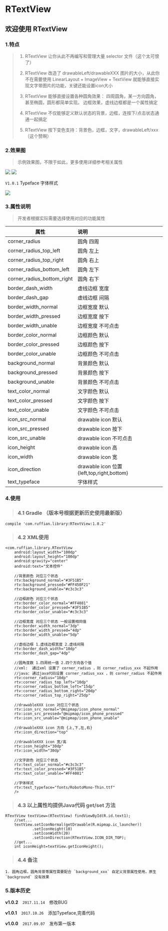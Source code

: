 # RTextView


## 欢迎使用 RTextView 

### 1.特点

> 1. RTextView 让你从此不再编写和管理大量 selector 文件（这个太可恨了）
> 
> 2. RTextView 改造了 drawableLeft/drawableXXX 图片的大小，从此你不在需要使用 LinearLayout + ImageView + TextView 就能够直接实现文字带图片的功能，关键还能设置icon大小
> 
> 3. RTextView 能够直接设置各种圆角效果： 四周圆角，某一方向圆角，甚至椭圆，圆形都简单实现。 边框效果，虚线边框都是一个属性搞定
> 
> 4. RTextView 不仅能够定义默认状态的背景，边框，连按下/点击状态通通一起搞定
> 
> 5. RTextView 按下变色支持：背景色，边框，文字，drawableLeft/xxx （这个赞啊）



### 2.效果图

> 示例效果图，不限于如此，更多使用详细参考相关属性

![](corner.png)   ![](state.gif)


`V1.0.1` Typeface 字体样式

![](version_typeface.png)


### 3.属性说明

> 开发者根据实际需要选择使用对应的功能属性



| 属性			|说明			 |
| ------------- |  :-------------|
| corner_radius      			|	圆角		四周		|
| corner_radius_top_left        |   圆角		左上		|
| corner_radius_top_right 		|	圆角		右上		|
| corner_radius_bottom_left 	|   圆角		左下		|
| corner_radius_bottom_right 	|   圆角		右下 	|
| border_dash_width 			|   虚线边框 	宽度 	|
| border_dash_gap 				|   虚线边框 	间隔 	|
| border_width_normal 			|   边框宽度 	默认 	|
| border_width_pressed 			|   边框宽度 	按下 	|
| border_width_unable 			|   边框宽度 	不可点击 |
| border_color_normal 			|   边框颜色 	默认		|
| border_color_pressed 			|   边框颜色 	按下 	|
| border_color_unable 			|   边框颜色 	不可点击 |
| background_normal 			|   背景颜色 	默认 	|
| background_pressed 			|   背景颜色 	按下 	|
| background_unable 			|   背景颜色  	不可点击 |
| text_color_normal 			|   文字颜色 	默认 	|
| text_color_pressed      		|   文字颜色 	按下 	|
| text_color_unable      		| 	文字颜色 	不可点击 |
| icon_src_normal      			|   drawable icon 	默认 		|
| icon_src_pressed      		|   drawable icon 	按下 		|
| icon_src_unable      			| 	drawable icon 	不可点击 	|
| icon_height      				| 	drawable icon 	高 			|
| icon_width      				|   drawable icon 	宽 			|
| icon_direction      			|   drawable icon 	位置{left,top,right,bottom} |
| text_typeface      			|   字体样式 |

### 4.使用
> ### 4.1  Gradle （版本号根据更新历史使用最新版）

    compile 'com.ruffian.library:RTextView:1.0.2'

> ### 4.2 XML使用

    <com.ruffian.library.RTextView
        android:layout_width="100dp"
        android:layout_height="100dp"
        android:gravity="center"
        android:text="文本控件"

        //背景颜色 对应三个状态
        rtv:background_normal="#3F51B5"
        rtv:background_pressed="#FF450F21"
        rtv:background_unable="#c3c3c3"

        //边框颜色 对应三个状态
        rtv:border_color_normal="#FF4081"
        rtv:border_color_pressed="#3F51B5"
        rtv:border_color_unable="#c3c3c3"

        //边框宽度 对应三个状态 一般设置相同值
        rtv:border_width_normal="3dp"
        rtv:border_width_pressed="4dp"
        rtv:border_width_unable="5dp"

        //虚线边框 1.虚线边框宽度 2.虚线间隔
        rtv:border_dash_width="10dp"
        rtv:border_dash_gap="4dp"

        //圆角度数 1.四周统一值 2.四个方向各个值
        //xml:  通过xml 设置了 corner_radius ，则 corner_radius_xxx 不起作用
        //java: 通过java代码设置 corner_radius_xxx ，则 corner_radius 不起作用
        rtv:corner_radius="10dp"
        rtv:corner_radius_top_left="10dp"
        rtv:corner_radius_bottom_left="15dp"
        rtv:corner_radius_bottom_right="20dp"
        rtv:corner_radius_top_right="25dp"

        //drawableXXX icon 对应三个状态
        rtv:icon_src_normal="@mipmap/icon_phone_normal"
        rtv:icon_src_pressed="@mipmap/icon_phone_pressed"
        rtv:icon_src_unable="@mipmap/icon_phone_unable"

        //drawableXXX icon 方向 {上,下,左,右}
        rtv:icon_direction="top"

        //drawableXXX icon 宽/高
        rtv:icon_height="30dp"
        rtv:icon_width="30dp"

        //文字颜色 对应三个状态
        rtv:text_color_normal="#c3c3c3"
        rtv:text_color_pressed="#3F51B5"
        rtv:text_color_unable="#FF4081"

        //字体样式
        rtv:text_typeface="fonts/RobotoMono-Thin.ttf"
        />


> ### 4.3 以上属性均提供Java代码 get/set 方法

    RTextView textView=(RTextView) findViewById(R.id.text1);
        //set...
        textView.setIconNormal(getDrawable(R.mipmap.ic_launcher))
                .setIconHeight(10)
                .setIconWidth(20)
                .setIconDirection(RTextView.ICON_DIR_TOP);
        //get...
        int iconHeight=textView.getIconHeight();


> ### 4.4 备注

	1. 圆角边框，圆角背景等属性需要配合 `background_xxx` 自定义背景属性使用，原生 `background` 没有效果

### 5.版本历史

**v1.0.2**　`2017.11.14`　修改BUG

**v1.0.1**　`2017.10.26`　添加Typeface,完善代码

**v1.0.0**　`2017.09.07`　发布第一版本



